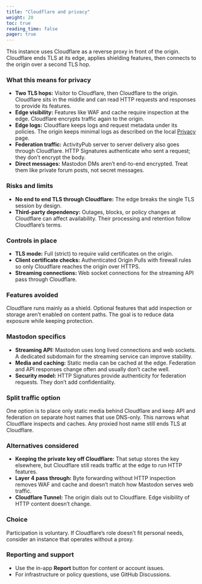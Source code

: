 ```yaml
---
title: "Cloudflare and privacy"
weight: 20
toc: true
reading_time: false
pager: true
---
```


This instance uses Cloudflare as a reverse proxy in front of the origin. Cloudflare ends TLS at its edge, applies shielding features, then connects to the origin over a second TLS hop.

### What this means for privacy

- **Two TLS hops:** Visitor to Cloudflare, then Cloudflare to the origin. Cloudflare sits in the middle and can read HTTP requests and responses to provide its features.
- **Edge visibility:** Features like WAF and cache require inspection at the edge. Cloudflare encrypts traffic again to the origin.
- **Edge logs:** Cloudflare keeps logs and request metadata under its policies. The origin keeps minimal logs as described on the local [Privacy](/docs/legal/privacy/) page.
- **Federation traffic:** ActivityPub server to server delivery also goes through Cloudflare. HTTP Signatures authenticate who sent a request; they don’t encrypt the body.
- **Direct messages:** Mastodon DMs aren’t end-to-end encrypted. Treat them like private forum posts, not secret messages.

### Risks and limits

- **No end to end TLS through Cloudflare:** The edge breaks the single TLS session by design.
- **Third-party dependency:** Outages, blocks, or policy changes at Cloudflare can affect availability. Their processing and retention follow Cloudflare’s terms.

### Controls in place

- **TLS mode:** Full (strict) to require valid certificates on the origin.
- **Client certificate checks:** Authenticated Origin Pulls with firewall rules so only Cloudflare reaches the origin over HTTPS.
- **Streaming connections:** Web socket connections for the streaming API pass through Cloudflare.

### Features avoided

Cloudflare runs mainly as a shield. Optional features that add inspection or storage aren’t enabled on content paths. The goal is to reduce data exposure while keeping protection.

### Mastodon specifics

- **Streaming API:** Mastodon uses long lived connections and web sockets. A dedicated subdomain for the streaming service can improve stability.
- **Media and caching:** Static media can be cached at the edge. Federation and API responses change often and usually don’t cache well.
- **Security model:** HTTP Signatures provide authenticity for federation requests. They don’t add confidentiality.

### Split traffic option

One option is to place only static media behind Cloudflare and keep API and federation on separate host names that use DNS-only. This narrows what Cloudflare inspects and caches. Any proxied host name still ends TLS at Cloudflare.

### Alternatives considered

- **Keeping the private key off Cloudflare:** That setup stores the key elsewhere, but Cloudflare still reads traffic at the edge to run HTTP features.
- **Layer 4 pass through:** Byte forwarding without HTTP inspection removes WAF and cache and doesn’t match how Mastodon serves web traffic.
- **Cloudflare Tunnel:** The origin dials out to Cloudflare. Edge visibility of HTTP content doesn’t change.

### Choice

Participation is voluntary. If Cloudflare’s role doesn’t fit personal needs, consider an instance that operates without a proxy.

### Reporting and support

- Use the in-app **Report** button for content or account issues.  
- For infrastructure or policy questions, use GitHub Discussions.
